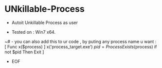 # UNkillable-Process
*  Autoit Unkillable Process as user
- Tested on : Win7 x64.

~# - you can also add this to ur code , by puting any process name u want :
[ Func x($process) ]
 x('process_target.exe')
 $pid = ProcessExists($process)
 if not $pid Then Exit
]
- EOF
